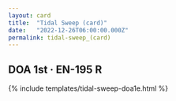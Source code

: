 ```yaml
---
layout: card
title:  "Tidal Sweep (card)"
date:   "2022-12-26T06:00:00.000Z"
permalink: tidal-sweep_(card)
---
```


## DOA 1st &middot; EN-195 R

{% include templates/tidal-sweep-doa1e.html %}

